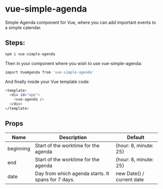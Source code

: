 # vue-simple-agenda
Simple Agenda component for Vue, where you can add important events to a simple calendar.

## Steps:
```sh
npm i vue-simple-agenda
```
Then in your component where you wish to use vue-simple-agenda:
```sh
import VueAgenda from 'vue-simple-agenda'
```
And finally inside your Vue template code:
```sh
<template>
  <div id="app">
    <vue-agenda />
  </div>
</template>
```

## Props
| Name | Description | Default |
| ------ | ------ | ------ |
| beginning | Start of the worktime for the agenda | {hour: 8, minute: 25} |
| end | Start of the worktime for the agenda | {hour: 8, minute: 25} |
| date | Day from which agenda starts. It spans for 7 days. | new Date() / current date |

